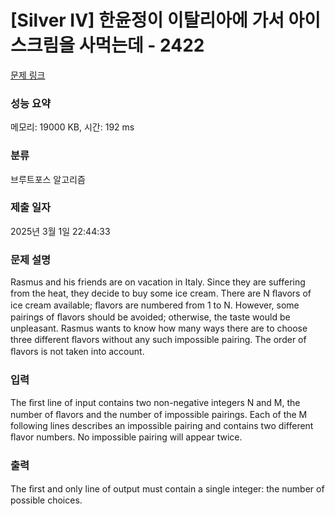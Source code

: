# [Silver IV] 한윤정이 이탈리아에 가서 아이스크림을 사먹는데 - 2422 

[문제 링크](https://www.acmicpc.net/problem/2422) 

### 성능 요약

메모리: 19000 KB, 시간: 192 ms

### 분류

브루트포스 알고리즘

### 제출 일자

2025년 3월 1일 22:44:33

### 문제 설명

<p>Rasmus and his friends are on vacation in Italy. Since they are suffering from the heat, they decide to buy some ice cream. There are N ﬂavors of ice cream available; ﬂavors are numbered from 1 to N. However, some pairings of ﬂavors should be avoided; otherwise, the taste would be unpleasant. Rasmus wants to know how many ways there are to choose three different ﬂavors without any such impossible pairing. The order of ﬂavors is not taken into account.</p>

### 입력 

 <p>The ﬁrst line of input contains two non-negative integers N and M, the number of ﬂavors and the number of impossible pairings. Each of the M following lines describes an impossible pairing and contains two different ﬂavor numbers. No impossible pairing will appear twice.</p>

### 출력 

 <p>The ﬁrst and only line of output must contain a single integer: the number of possible choices.</p>

